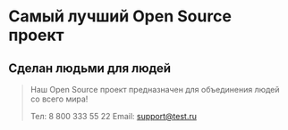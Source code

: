 # Самый лучший Open Source проект

## Сделан людьми для людей

> Наш Open Source проект предназначен для объединения людей со всего мира!
> 
> Тел: 8 800 333 55 22
> Email: support@test.ru
